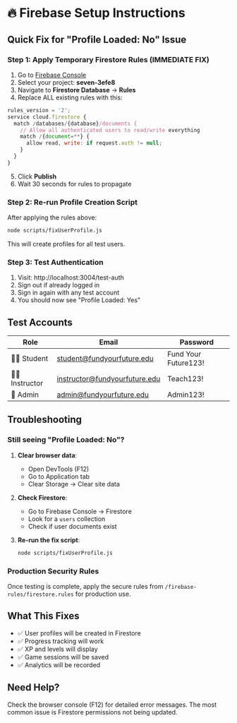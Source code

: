 # 🔥 Firebase Setup Instructions

## Quick Fix for "Profile Loaded: No" Issue

### Step 1: Apply Temporary Firestore Rules (IMMEDIATE FIX)

1. Go to [Firebase Console](https://console.firebase.google.com)
2. Select your project: **seven-3efe8**
3. Navigate to **Firestore Database** → **Rules**
4. Replace ALL existing rules with this:

```javascript
rules_version = '2';
service cloud.firestore {
  match /databases/{database}/documents {
    // Allow all authenticated users to read/write everything
    match /{document=**} {
      allow read, write: if request.auth != null;
    }
  }
}
```

5. Click **Publish**
6. Wait 30 seconds for rules to propagate

### Step 2: Re-run Profile Creation Script

After applying the rules above:

```bash
node scripts/fixUserProfile.js
```

This will create profiles for all test users.

### Step 3: Test Authentication

1. Visit: http://localhost:3004/test-auth
2. Sign out if already logged in
3. Sign in again with any test account
4. You should now see "Profile Loaded: Yes"

## Test Accounts

| Role | Email | Password |
|------|-------|----------|
| 👨‍🎓 Student | student@fundyourfuture.edu | Fund Your Future123! |
| 👩‍🏫 Instructor | instructor@fundyourfuture.edu | Teach123! |
| 👑 Admin | admin@fundyourfuture.edu | Admin123! |

## Troubleshooting

### Still seeing "Profile Loaded: No"?

1. **Clear browser data**: 
   - Open DevTools (F12)
   - Go to Application tab
   - Clear Storage → Clear site data

2. **Check Firestore**:
   - Go to Firebase Console → Firestore
   - Look for a `users` collection
   - Check if user documents exist

3. **Re-run the fix script**:
   ```bash
   node scripts/fixUserProfile.js
   ```

### Production Security Rules

Once testing is complete, apply the secure rules from `/firebase-rules/firestore.rules` for production use.

## What This Fixes

- ✅ User profiles will be created in Firestore
- ✅ Progress tracking will work
- ✅ XP and levels will display
- ✅ Game sessions will be saved
- ✅ Analytics will be recorded

## Need Help?

Check the browser console (F12) for detailed error messages. The most common issue is Firestore permissions not being updated.